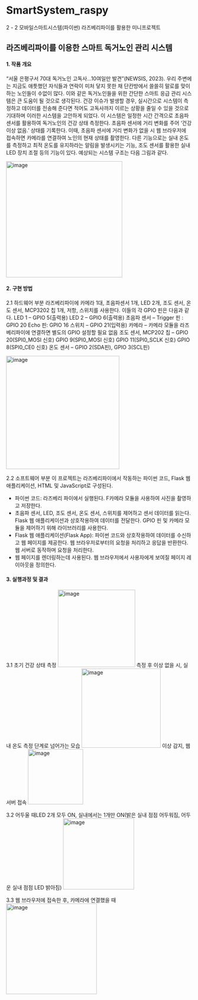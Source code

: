 # SmartSystem_raspy
2 - 2 모바일스마트시스템(파이썬) 라즈베리파이를 활용한 미니프로젝트


## 라즈베리파이를 이용한 스마트 독거노인 관리 시스템

#### 1. 작품 개요
“서울 은평구서 70대 독거노인 고독사…10여일만 발견”(NEWSIS, 2023). 우리 주변에는
지금도 애틋했던 자식들과 연락이 미처 닿지 못한 채 단칸방에서 쓸쓸히 말로를 맞이하는 노인들이 수없이 많다.
이와 같은 독거노인들을 위한 간단한 스마트 응급 관리 시스템은 큰 도움이 될 것으로 생각된다. 
건강 이슈가 발생할 경우, 실시간으로 시스템이 측정하고 데이터를 전송해 준다면 적어도 고독사까지 이르는 상황을 줄일 수 있을 것으로 
기대하며 이러한 시스템을 고안하게 되었다.
이 시스템은 일정한 시간 간격으로 초음파 센서를 활용하여 독거노인의 건강 상태 측정한다. 
초음파 센서에 거리 변화를 주어 ‘건강 이상 없음.’ 상태를 기록한다. 
이때, 초음파 센서에 거리 변화가 없을 시 웹 브라우저에 접속하면 카메라를 연결하여 노인의 현재 상태를 촬영한다. 
다른 기능으로는 실내 온도를 측정하고 최적 온도를 유지하라는 알림을 발생시키는 기능, 
조도 센서를 활용한 실내 LED 장치 조절 등의 기능이 있다. 
예상되는 시스템 구조는 다음 그림과 같다.

<img width="314" alt="image" src="https://github.com/Hjwoon/SmartSystem_raspy/assets/100463930/7dcfa3de-35a2-4e1f-b559-2addb1d082cc">

#### 2. 구현 방법
2.1 하드웨어 부분
라즈베리파이에 카메라 1대, 초음파센서 1개, LED 2개, 조도 센서, 온도 센서, MCP3202 
칩 1개, 저항, 스위치를 사용한다.
이들의 각 GPIO 핀은 다음과 같다.
LED 1 – GPIO 5(출력용)
LED 2 – GPIO 6(출력용)
초음파 센서 – Trigger 핀 : GPIO 20
 Echo 핀: GPIO 16
스위치 – GPIO 21(입력용)
카메라 – 카메라 모듈을 라즈베리파이에 연결하면 별도의 GPIO 설정할 필요 없음
조도 센서, MCP202 칩 – GPIO 20(SPI0_MOSI 신호)
 GPIO 9(SPI0_MOSI 신호)
 GPIO 11(SPI0_SCLK 신호)
 GPIO 8(SPI0_CE0 신호)
온도 센서 – GPIO 2(SDA핀), GPIO 3(SCL핀)

<img width="306" alt="image" src="https://github.com/Hjwoon/SmartSystem_raspy/assets/100463930/a0388843-d787-4ee6-bc88-83ce5bb45174">

2.2 소프트웨어 부분
이 프로젝트는 라즈베리파이에서 작동하는 파이썬 코드, Flask 웹 애플리케이션, HTML 
및 JavaScript로 구성된다.
- 파이썬 코드: 라즈베리 파이에서 실행된다. F카메라 모듈을 사용하여 사진을 촬영하고 저장한다.
- 초음파 센서, LED, 조도 센서, 온도 센서, 스위치를 제어하고 센서 데이터를 읽는다. Flask 웹 애플리케이션과 상호작용하여 데이터를 전달한다. GPIO 핀 및 카메라 모듈을 제어하기 위해 라이브러리를 사용한다.
- Flask 웹 애플리케이션(Flask App): 파이썬 코드와 상호작용하여 데이터를 수신하고 웹 페이지를 제공한다. 웹 브라우저로부터의 요청을 처리하고 응답을 반환한다. 웹 서버로 동작하며 요청을 처리한다.
- 웹 페이지를 렌더링하는데 사용된다. 웹 브라우저에서 사용자에게 보여질 페이지 레이아웃을 정의한다.

#### 3. 실행과정 및 결과
3.1 초기 건강 상태 측정
<img width="209" alt="image" src="https://github.com/Hjwoon/SmartSystem_raspy/assets/100463930/3468085e-3b61-4400-a5df-d4924e4884af">
측정 후 이상 없을 시, 실내 온도 측정 단계로 넘어가는 모습
<img width="214" alt="image" src="https://github.com/Hjwoon/SmartSystem_raspy/assets/100463930/93430910-c287-4dd9-80b8-47e7dd56b3b4">
이상 감지, 웹 서버 접속
<img width="149" alt="image" src="https://github.com/Hjwoon/SmartSystem_raspy/assets/100463930/0007eb28-d801-447a-9913-94ba043cd22e">

3.2 어두울 때LED 2개 모두 ON, 실내에서는 1개만 ON(밝은 실내 점점 어두워짐, 어두운 실내 점점 LED 밝아짐)
<img width="192" alt="image" src="https://github.com/Hjwoon/SmartSystem_raspy/assets/100463930/f9a33775-a318-46f7-939c-e8dccb6aa29b">

3.3
웹 브라우저에 접속한 후, 카메라에 연결했을 때
<img width="245" alt="image" src="https://github.com/Hjwoon/SmartSystem_raspy/assets/100463930/9b518e70-2aaa-4128-be01-0cd3ed8d55d1">
